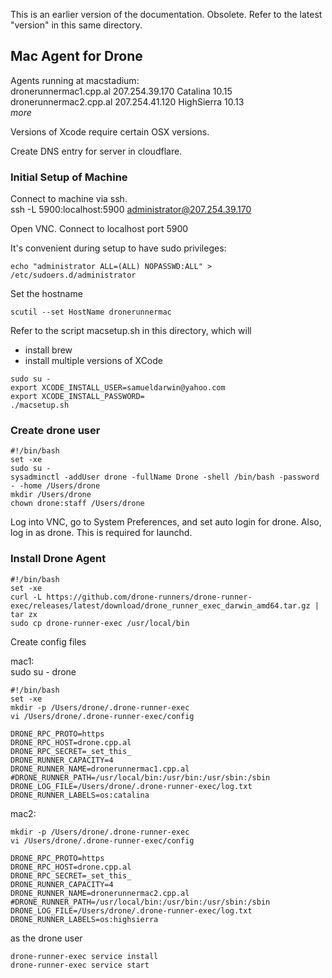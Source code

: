 
This is an earlier version of the documentation. Obsolete. Refer to the latest "version" in this same directory.

## Mac Agent for Drone
  
Agents running at macstadium:  
dronerunnermac1.cpp.al 207.254.39.170 Catalina 10.15  
dronerunnermac2.cpp.al 207.254.41.120 HighSierra 10.13  
_more_

Versions of Xcode require certain OSX versions. 

Create DNS entry for server in cloudflare.

### Initial Setup of Machine

Connect to machine via ssh.  
ssh -L 5900:localhost:5900 administrator@207.254.39.170

Open VNC. Connect to localhost port 5900 

It's convenient during setup to have sudo privileges:

```
echo "administrator ALL=(ALL) NOPASSWD:ALL" > /etc/sudoers.d/administrator
```
Set the hostname
```
scutil --set HostName dronerunnermac
```

Refer to the script macsetup.sh in this directory, which will  
- install brew
- install multiple versions of XCode

```
sudo su -
export XCODE_INSTALL_USER=samueldarwin@yahoo.com
export XCODE_INSTALL_PASSWORD=
./macsetup.sh
```

### Create drone user  
```
#!/bin/bash
set -xe
sudo su -
sysadminctl -addUser drone -fullName Drone -shell /bin/bash -password - -home /Users/drone
mkdir /Users/drone
chown drone:staff /Users/drone
```

Log into VNC, go to System Preferences, and set auto login for drone. Also, log in as drone. This is required for launchd.

### Install Drone Agent
  
```
#!/bin/bash
set -xe
curl -L https://github.com/drone-runners/drone-runner-exec/releases/latest/download/drone_runner_exec_darwin_amd64.tar.gz | tar zx
sudo cp drone-runner-exec /usr/local/bin
```

Create config files  

mac1:  
sudo su - drone

```
#!/bin/bash
set -xe
mkdir -p /Users/drone/.drone-runner-exec
vi /Users/drone/.drone-runner-exec/config  
```

```
DRONE_RPC_PROTO=https
DRONE_RPC_HOST=drone.cpp.al
DRONE_RPC_SECRET=_set_this_
DRONE_RUNNER_CAPACITY=4
DRONE_RUNNER_NAME=dronerunnermac1.cpp.al
#DRONE_RUNNER_PATH=/usr/local/bin:/usr/bin:/usr/sbin:/sbin
DRONE_LOG_FILE=/Users/drone/.drone-runner-exec/log.txt
DRONE_RUNNER_LABELS=os:catalina
```

mac2:  
```
mkdir -p /Users/drone/.drone-runner-exec  
vi /Users/drone/.drone-runner-exec/config  
```
 
```
DRONE_RPC_PROTO=https
DRONE_RPC_HOST=drone.cpp.al
DRONE_RPC_SECRET=_set_this_
DRONE_RUNNER_CAPACITY=4
DRONE_RUNNER_NAME=dronerunnermac2.cpp.al
#DRONE_RUNNER_PATH=/usr/local/bin:/usr/bin:/usr/sbin:/sbin
DRONE_LOG_FILE=/Users/drone/.drone-runner-exec/log.txt
DRONE_RUNNER_LABELS=os:highsierra
```
  
as the drone user  
```
drone-runner-exec service install
drone-runner-exec service start
```
